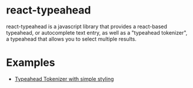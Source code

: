 react-typeahead
===============

react-typeahead is a javascript library that provides a react-based
typeahead, or autocomplete text entry, as well as a "typeahead tokenizer",
a typeahead that allows you to select multiple results.


Examples
========

* [Typeahead Tokenizer with simple styling][1]

[1]: https://github.com/fmoo/react-typeahead/blob/master/examples/TypeaheadTokenizer-simple.html
